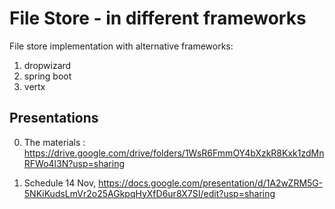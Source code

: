 # File Store - in different frameworks

File store implementation with alternative frameworks: 
1. dropwizard
1. spring boot
1. vertx

## Presentations

0. The materials : https://drive.google.com/drive/folders/1WsR6FmmOY4bXzkR8Kxk1zdMnRFWo4l3N?usp=sharing

1. Schedule 14 Nov, https://docs.google.com/presentation/d/1A2wZRM5G-5NKiKudsLmVr2o25AGkpqHyXfD6ur8X7SI/edit?usp=sharing

